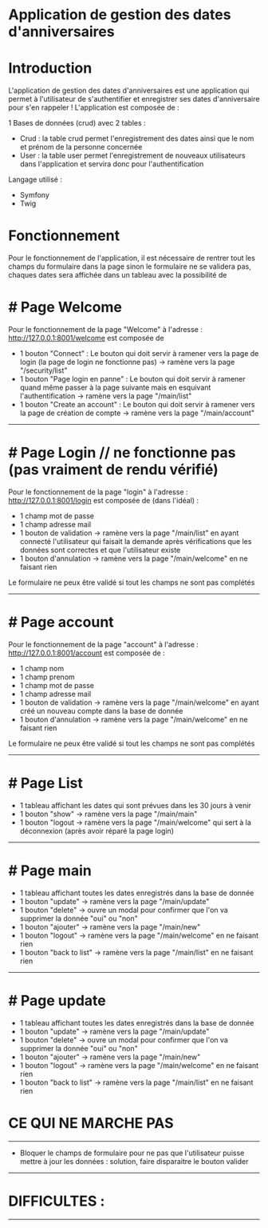 ﻿# Application de gestion des dates d'anniversaires
# Introduction
L'application de gestion des dates d'anniversaires est une application qui permet à l'utilisateur de s'authentifier et enregistrer ses dates d'anniversaire pour s'en rappeler ! L'application est composée de :

 1 Bases de données (crud) avec 2 tables :
- Crud : la table crud permet l'enregistrement des dates ainsi que le nom et prénom de la personne concernée
- User : la table user permet l'enregistrement de nouveaux utilisateurs dans l'application et servira donc pour l'authentification

 Langage utilisé :
- Symfony
- Twig

# Fonctionnement

Pour le fonctionnement de l'application, il est nécessaire de rentrer tout les champs du formulaire dans la page sinon le formulaire ne se validera pas, chaques dates sera affichée dans un tableau avec la possibilité de 

#    # Page Welcome

Pour le fonctionnement de la page "Welcome" à l'adresse : http://127.0.0.1:8001/welcome est composée de
- 1 bouton "Connect" : Le bouton qui doit servir à ramener vers la page de login (la page de login ne fonctionne pas) -> ramène vers la page "/security/list"
- 1 bouton "Page login en panne" : Le bouton qui doit servir à ramener quand même passer à la page suivante mais en esquivant l'authentification -> ramène vers la page "/main/list"
- 1 bouton "Create an account" : Le bouton qui doit servir à ramener vers la page de création de compte -> ramène vers la page "/main/account"

 *************************************************************************************************************************************************
#    # Page Login // ne fonctionne pas (pas vraiment de rendu vérifié)
 
Pour le fonctionnement de la page "login" à l'adresse : http://127.0.0.1:8001/login est composée de (dans l'idéal) :

- 1 champ mot de passe
- 1 champ adresse mail
- 1 bouton de validation -> ramène vers la page "/main/list" en ayant connecté l'utilisateur qui faisait la demande après vérifications que les données sont correctes et que l'utilisateur existe
- 1 bouton d'annulation -> ramène vers la page "/main/welcome" en ne faisant rien 

Le formulaire ne peux être validé si tout les champs ne sont pas complétés

********************************************************************************************************************
#    # Page account

Pour le fonctionnement de la page "account" à l'adresse : http://127.0.0.1:8001/account est composée de :

- 1 champ nom
- 1 champ prenom
- 1 champ mot de passe
- 1 champ adresse mail
- 1 bouton de validation -> ramène vers la page "/main/welcome" en ayant créé un nouveau compte dans la base de donnée
- 1 bouton d'annulation -> ramène vers la page "/main/welcome" en ne faisant rien
 
Le formulaire ne peux être validé si tout les champs ne sont pas complétés

******************************************************************************************
#    # Page List

- 1 tableau affichant les dates qui sont prévues dans les 30 jours à venir
- 1 bouton "show" -> ramène vers la page "/main/main"
- 1 bouton "logout -> ramène vers la page "/main/welcome" qui sert à la déconnexion (après avoir réparé la page login)

********************************************************************************************************************
#    # Page main

- 1 tableau affichant toutes les dates enregistrés dans la base de donnée
- 1 bouton "update" -> ramène vers la page "/main/update"
- 1 bouton "delete" -> ouvre un modal pour confirmer que l'on va supprimer la donnée "oui" ou "non"
- 1 bouton "ajouter" -> ramène vers la page "/main/new" 
- 1 bouton "logout" -> ramène vers la page "/main/welcome" en ne faisant rien
- 1 bouton "back to list" -> ramène vers la page "/main/list" en ne faisant rien

********************************************************************************************************************
#    # Page update

- 1 tableau affichant toutes les dates enregistrés dans la base de donnée
- 1 bouton "update" -> ramène vers la page "/main/update"
- 1 bouton "delete" -> ouvre un modal pour confirmer que l'on va supprimer la donnée "oui" ou "non"
- 1 bouton "ajouter" -> ramène vers la page "/main/new" 
- 1 bouton "logout" -> ramène vers la page "/main/welcome" en ne faisant rien
- 1 bouton "back to list" -> ramène vers la page "/main/list" en ne faisant rien 

# CE QUI NE MARCHE PAS
**********************************************************************
- Bloquer le champs de formulaire pour ne pas que l'utilisateur puisse mettre à jour les données : solution, faire disparaitre le bouton valider
******************************************************

# DIFFICULTES :
******************************************



